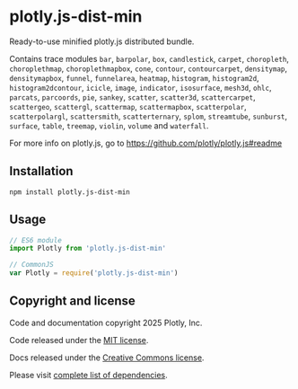 # plotly.js-dist-min

Ready-to-use minified plotly.js distributed bundle.

Contains trace modules `bar`, `barpolar`, `box`, `candlestick`, `carpet`, `choropleth`, `choroplethmap`, `choroplethmapbox`, `cone`, `contour`, `contourcarpet`, `densitymap`, `densitymapbox`, `funnel`, `funnelarea`, `heatmap`, `histogram`, `histogram2d`, `histogram2dcontour`, `icicle`, `image`, `indicator`, `isosurface`, `mesh3d`, `ohlc`, `parcats`, `parcoords`, `pie`, `sankey`, `scatter`, `scatter3d`, `scattercarpet`, `scattergeo`, `scattergl`, `scattermap`, `scattermapbox`, `scatterpolar`, `scatterpolargl`, `scattersmith`, `scatterternary`, `splom`, `streamtube`, `sunburst`, `surface`, `table`, `treemap`, `violin`, `volume` and `waterfall`.

For more info on plotly.js, go to https://github.com/plotly/plotly.js#readme

## Installation

```
npm install plotly.js-dist-min
```
## Usage

```js
// ES6 module
import Plotly from 'plotly.js-dist-min'

// CommonJS
var Plotly = require('plotly.js-dist-min')
```

## Copyright and license

Code and documentation copyright 2025 Plotly, Inc.

Code released under the [MIT license](https://github.com/plotly/plotly.js/blob/master/LICENSE).

Docs released under the [Creative Commons license](https://github.com/plotly/documentation/blob/source/LICENSE).

Please visit [complete list of dependencies](https://www.npmjs.com/package/plotly.js/v/3.1.1?activeTab=dependencies).